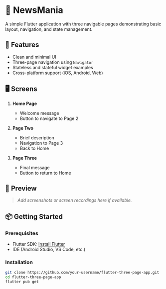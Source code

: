# 🦋 NewsMania

A simple Flutter application with three navigable pages demonstrating basic layout, navigation, and state management.

## 🚀 Features

- Clean and minimal UI
- Three-page navigation using `Navigator`
- Stateless and stateful widget examples
- Cross-platform support (iOS, Android, Web)

## 🖥️ Screens

1. **Home Page**
   - Welcome message
   - Button to navigate to Page 2

2. **Page Two**
   - Brief description
   - Navigation to Page 3
   - Back to Home

3. **Page Three**
   - Final message
   - Button to return to Home

## 📱 Preview

> *Add screenshots or screen recordings here if available.*

## 📦 Getting Started

### Prerequisites

- Flutter SDK: [Install Flutter](https://docs.flutter.dev/get-started/install)
- IDE (Android Studio, VS Code, etc.)

### Installation

```bash
git clone https://github.com/your-username/flutter-three-page-app.git
cd flutter-three-page-app
flutter pub get
